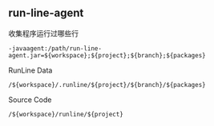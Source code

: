 ## run-line-agent

收集程序运行过哪些行

```
-javaagent:/path/run-line-agent.jar=${workspace};${project};${branch};${packages}
```

RunLine Data
```
/${workspace}/.runline/${project}/${branch}/${packages}
```

Source Code
```
/${workspace}/runline/${project}
```